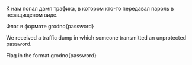 К нам попал дамп трафика, в котором кто-то передавал пароль в незащищеном виде.

Флаг в формате grodno{password}

We received a traffic dump in which someone transmitted an unprotected password.

Flag in the format grodno{password}

